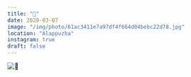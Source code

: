```yaml
---
title: "🌊"
date: 2020-03-07
image: "/img/photo/61ac3411e7a97df4f664d04bebc22d78.jpg"
location: "Alappuzha"
instagram: true
draft: false
---
```


![🌊](/img/photo/61ac3411e7a97df4f664d04bebc22d78.jpg)
